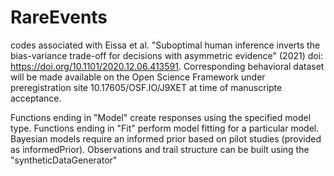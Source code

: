# RareEvents
codes associated with Eissa et al. "Suboptimal human inference inverts the bias-variance trade-off for decisions with asymmetric evidence" (2021) doi: https://doi.org/10.1101/2020.12.06.413591. Corresponding behavioral dataset will be made available on the Open Science Framework under preregistration site 10.17605/OSF.IO/J9XET at time of manuscripte acceptance. 

Functions ending in "Model" create responses using the specified model type. Functions ending in "Fit" perform model fitting for a particular model. Bayesian models require an informed prior based on pilot studies (provided as informedPrior). Observations and trail structure can be built using the "syntheticDataGenerator"
